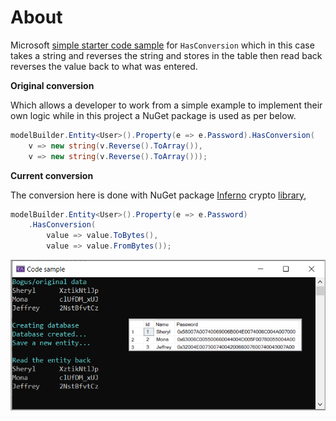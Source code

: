 ﻿# About

Microsoft [simple starter code sample](https://github.com/dotnet/EntityFramework.Docs/blob/main/samples/core/Modeling/ValueConversions/EncryptPropertyValues.cs) for `HasConversion` which in this case takes a string and reverses the string and stores in the table then read back reverses the value back to what was entered.

**Original conversion**

Which allows a developer to work from a simple example to implement their own logic while in this project a NuGet package is used as per below.

```csharp
modelBuilder.Entity<User>().Property(e => e.Password).HasConversion(
    v => new string(v.Reverse().ToArray()),
    v => new string(v.Reverse().ToArray()));
```

**Current conversion**

The conversion here is done with NuGet package [Inferno](https://www.nuget.org/packages/Inferno/) crypto [library](https://securitydriven.net/inferno/), 

```csharp
modelBuilder.Entity<User>().Property(e => e.Password)
    .HasConversion(
        value => value.ToBytes(),
        value => value.FromBytes());
```

![Title](assets/title.png)

